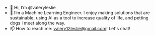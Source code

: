 - 👋 Hi, I’m @valeryleslie
- 🌱 I’m a Machine Learning Engineer. I enjoy making solutions that are sustainable, using AI as a tool to increase quality of life, and petting dogs I meet along the way.
- 📫 How to reach me: valery12leslie@gmail.com! Let's chat!

<!---
valeryleslie/valeryleslie is a ✨ special ✨ repository because its `README.md` (this file) appears on your GitHub profile.
You can click the Preview link to take a look at your changes.
--->
